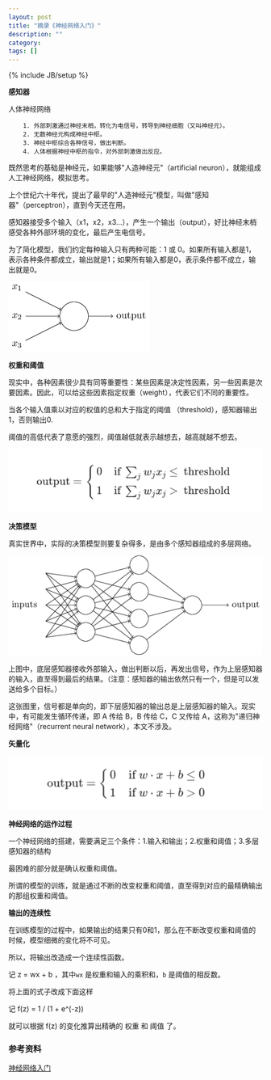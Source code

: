 ```yaml
---
layout: post
title: "摘录《神经网络入门》"
description: ""
category: 
tags: []
---
```

{% include JB/setup %}

**感知器**

人体神经网络

```
    1. 外部刺激通过神经末梢，转化为电信号，转导到神经细胞（又叫神经元）。
    2. 无数神经元构成神经中枢。
    3. 神经中枢综合各种信号，做出判断。
    4. 人体根据神经中枢的指令，对外部刺激做出反应。
```

既然思考的基础是神经元，如果能够"人造神经元"（artificial neuron），就能组成人工神经网络，模拟思考。

上个世纪六十年代，提出了最早的"人造神经元"模型，叫做"感知器"（perceptron），直到今天还在用。

感知器接受多个输入（x1，x2，x3...），产生一个输出（output），好比神经末梢感受各种外部环境的变化，最后产生电信号。

为了简化模型，我们约定每种输入只有两种可能：1 或 0。如果所有输入都是1，表示各种条件都成立，输出就是1；如果所有输入都是0，表示条件都不成立，输出就是0。

![单层神经网络](/Resources/pics/nn-1.png)

**权重和阈值**

现实中，各种因素很少具有同等重要性：某些因素是决定性因素，另一些因素是次要因素。因此，可以给这些因素指定权重（weight），代表它们不同的重要性。

当各个输入值乘以对应的权值的总和大于指定的阈值 （threshold），感知器输出1，否则输出0.

阈值的高低代表了意愿的强烈，阈值越低就表示越想去，越高就越不想去。

![数学表达式](/Resources/pics/nn-2.png)

**决策模型**

真实世界中，实际的决策模型则要复杂得多，是由多个感知器组成的多层网络。

![多层神经网络](/Resources/pics/nn-3.png)

上图中，底层感知器接收外部输入，做出判断以后，再发出信号，作为上层感知器的输入，直至得到最后的结果。（注意：感知器的输出依然只有一个，但是可以发送给多个目标。）

这张图里，信号都是单向的，即下层感知器的输出总是上层感知器的输入。现实中，有可能发生循环传递，即 A 传给 B，B 传给 C，C 又传给 A，这称为"递归神经网络"（recurrent neural network），本文不涉及。

**矢量化**

![公式矢量化后](/Resources/pics/nn-4.png)

**神经网络的运作过程**

一个神经网络的搭建，需要满足三个条件：1.输入和输出；2.权重和阈值；3.多层感知器的结构

最困难的部分就是确认权重和阈值。

所谓的模型的训练，就是通过不断的改变权重和阈值，直至得到对应的最精确输出的那组权重和阈值。

**输出的连续性**

在训练模型的过程中，如果输出的结果只有0和1，那么在不断改变权重和阈值的时候，模型细微的变化将不可见。

所以，将输出改造成一个连续性函数。

记 z = wx + b ，其中`wx` 是权重和输入的乘积和，`b` 是阈值的相反数。

将上面的式子改成下面这样

记 f(z) = 1 / (1 + e^(-z)) 

就可以根据 f(z) 的变化推算出精确的 权重 和 阈值 了。


### 参考资料

[神经网络入门](http://www.ruanyifeng.com/blog/2017/07/neural-network.html)




















